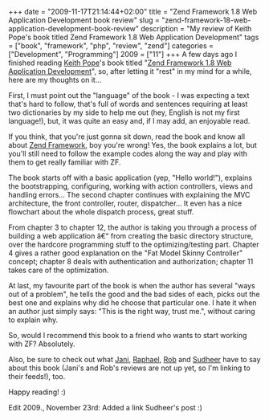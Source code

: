 +++
date = "2009-11-17T21:14:44+02:00"
title = "Zend Framework 1.8 Web Application Development book review"
slug = "zend-framework-18-web-application-development-book-review"
description = "My review of Keith Pope's book titled Zend Framework 1.8 Web Application Development"
tags = ["book", "framework", "php", "review", "zend"]
categories = ["Development", "Programming"]
2009 = ["11"]
+++
A few days ago I finished reading <a href="http://www.thepopeisdead.com/">Keith Pope</a>'s book titled "<a href="http://www.packtpub.com/zend-framework-1-8-web-application-development/book">Zend Framework 1.8 Web Application Development</a>", so, after letting it "rest" in my mind for a while, here are my thoughts on it... 

First, I must point out the "language" of the book - I was expecting a text that's hard to follow, that's full of words and sentences requiring at least two dictionaries by my side to help me out (hey, English is not my first language!), but, it was quite an easy and, if I may add, an enjoyable read.

If you think, that you're just gonna sit down, read the book and know all about <a href="http://framework.zend.com/">Zend Framework</a>, boy you're wrong! Yes, the book explains a lot, but you'll still need to follow the example codes along the way and play with them to get really familiar with ZF.

The book starts off with a basic application (yep, "Hello world!"), explains the bootstrapping, configuring, working with action controllers, views and handling errors... The second chapter continues with explaining the MVC architecture, the front controller, router, dispatcher... It even has a nice flowchart about the whole dispatch process, great stuff.

From chapter 3 to chapter 12, the author is taking you through a process of building a web application â€“ from creating the basic directory structure, over the hardcore programming stuff to the optimizing/testing part. Chapter 4 gives a rather good explanation on the "Fat Model Skinny Controller" concept; chapter 8 deals with authentication and authorization; chapter 11 takes care of the optimization.

At last, my favourite part of the book is when the author has several "ways out of a problem", he tells the good and the bad sides of each, picks out the best one and explains why did he choose that particular one. I hate it when an author just simply says: "This is the right way, trust me.", without caring to explain why.

So, would I recommend this book to a friend who wants to start working with ZF? Absolutely.

Also, be sure to check out what <a href="http://codeutopia.net/blog/feed/">Jani</a>, <a href="http://raphaelstolt.blogspot.com/2009/10/zend-framework-18-web-application.html">Raphael</a>, <a href="http://rob.purplerockscissors.com/feed/">Rob</a> and <a href="http://techchorus.net/zend-framework-18-web-application-development-book-review">Sudheer</a> have to say about this book (Jani's and Rob's reviews are not up yet, so I'm linking to their feeds!), too.

Happy reading! :)

Edit 2009., November 23rd: Added a link Sudheer's post :)
